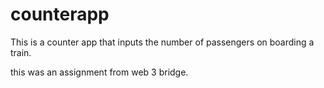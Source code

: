 # counterapp

This is a counter app that inputs the number of passengers on boarding a train.

this was an assignment from web 3 bridge.
